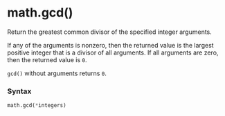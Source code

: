 # math.gcd()

Return the greatest common divisor of the specified integer arguments.

If any of the arguments is nonzero, then the returned value is the largest positive integer that is a divisor of all arguments. If all arguments are zero, then the returned value is `0`.

`gcd()` without arguments returns `0`.

### Syntax

```python
math.gcd(*integers)
```